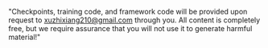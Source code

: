 "Checkpoints, training code, and framework code will be provided upon request to xuzhixiang210@gmail.com through you. All content is completely free, but we require assurance that you will not use it to generate harmful material!"
